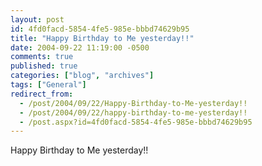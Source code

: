```yaml
---
layout: post
id: 4fd0facd-5854-4fe5-985e-bbbd74629b95
title: "Happy Birthday to Me yesterday!!"
date: 2004-09-22 11:19:00 -0500
comments: true
published: true
categories: ["blog", "archives"]
tags: ["General"]
redirect_from: 
  - /post/2004/09/22/Happy-Birthday-to-Me-yesterday!!
  - /post/2004/09/22/happy-birthday-to-me-yesterday!!
  - /post.aspx?id=4fd0facd-5854-4fe5-985e-bbbd74629b95
---
```

<!-- more -->
Happy Birthday to Me yesterday!!
